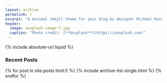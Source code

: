 ```yaml
---
layout: archive
permalink: /
excerpt: "A minimal Jekyll theme for your blog by designer Michael Rose."
header:
  image: unsplash-image-7.jpg
  caption: "Photo credit: [**Unsplash**](https://unsplash.com)"
---
```


{% include absolute-url.liquid %}

### Recent Posts

{% for post in site.posts limit:5 %}
  {% include archive-list-single.html %}
{% endfor %}